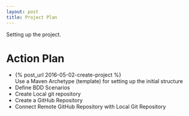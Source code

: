 ```yaml
---
layout: post
title: Project Plan
---
```


Setting up the project.

# Action Plan

- {% post_url 2016-05-02-create-project %}  
  Use a Maven Archetype (template) for setting up the initial structure
- Define BDD Scenarios
- Create Local git repository
- Create a GitHub Repository
- Connect Remote GitHub Repository with Local Git Repository
